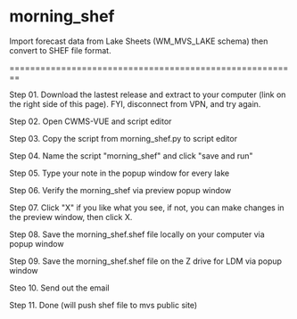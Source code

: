 # morning_shef
Import forecast data from Lake Sheets (WM_MVS_LAKE schema) then convert to SHEF file format.

========================================================

Step 01. Download the lastest release and extract to your computer (link on the right side of this page). FYI, disconnect from VPN, and try again. 

Step 02. Open CWMS-VUE and script editor

Step 03. Copy the script from morning_shef.py to script editor

Step 04. Name the script "morning_shef" and click "save and run"

Step 05. Type your note in the popup window for every lake

Step 06. Verify the morning_shef via preview popup window

Step 07. Click "X" if you like what you see, if not, you can make changes in the preview window, then click X. 

Step 08. Save the morning_shef.shef file locally on your computer via popup window 

Step 09. Save the morning_shef.shef file on the Z drive for LDM via popup window 

Steo 10. Send out the email

Step 11. Done (will push shef file to mvs public site)

